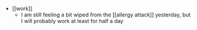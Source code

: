 - [[work]]
  - I am still feeling a bit wiped from the [[allergy attack]] yesterday, but I will probably work at least for half a day
